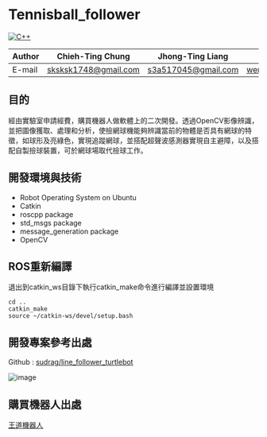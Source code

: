 # Tennisball_follower

[![C++](https://img.shields.io/badge/language-C%2B%2B-%23f34b7d.svg?style=plastic)](https://zh.wikipedia.org/wiki/C%2B%2B) 

Author|Chieh-Ting Chung|Jhong-Ting Liang|Zhi-Jia Wen|
|---|---|---|---|
|E-mail|sksksk1748@gmail.com|s3a517045@gmail.com|wengk99@gmail.com|



## 目的
經由實驗室申請經費，購買機器人做軟體上的二次開發。透過OpenCV影像辨識，並把圖像獲取、處理和分析，使撿網球機能夠辨識當前的物體是否具有網球的特徵，如球形及亮綠色，實現追蹤網球，並搭配超聲波感測器實現自主避障，以及搭配自製撿球裝置，可於網球場取代撿球工作。

## 開發環境與技術
* Robot Operating System on Ubuntu
* Catkin
* roscpp package
* std_msgs package
* message_generation package
* OpenCV

## ROS重新編譯
退出到catkin_ws目錄下執行catkin_make命令進行編譯並設置環境
```
cd ..
catkin_make
source ~/catkin-ws/devel/setup.bash
```

## 開發專案參考出處
Github : [sudrag/line_follower_turtlebot](https://github.com/sudrag/line_follower_turtlebot)

![image](https://github.com/sksksk1748/Tennisball_follower/blob/master/ball-tracking-animated-02.gif)

## 購買機器人出處
[王道機器人](http://www.kinglyrobotics.com/about.html)


